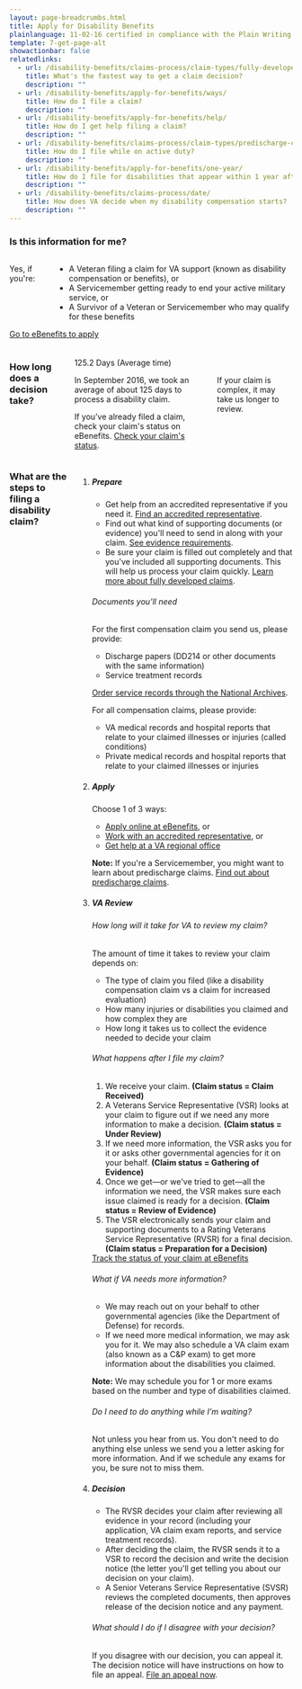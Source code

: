 ```yaml
---
layout: page-breadcrumbs.html
title: Apply for Disability Benefits
plainlanguage: 11-02-16 certified in compliance with the Plain Writing Act
template: 7-get-page-alt
showactionbar: false
relatedlinks:
  - url: /disability-benefits/claims-process/claim-types/fully-developed-claim/
    title: What's the fastest way to get a claim decision?
    description: ""
  - url: /disability-benefits/apply-for-benefits/ways/
    title: How do I file a claim?
    description: ""
  - url: /disability-benefits/apply-for-benefits/help/
    title: How do I get help filing a claim?
    description: ""
  - url: /disability-benefits/claims-process/claim-types/predischarge-claim/
    title: How do I file while on active duty?
    description: ""
  - url: /disability-benefits/apply-for-benefits/one-year/
    title: How do I file for disabilities that appear within 1 year after discharge?
    description: ""
  - url: /disability-benefits/claims-process/date/
    title: How does VA decide when my disability compensation starts?
    description: ""
---
```


### Is this information for me?

<div class="row" markdown="0">
<div class="small-12 medium-8 columns usa-content"  markdown="1">

Yes, if you're:
- A Veteran filing a claim for VA support (known as disability compensation or benefits), or
- A Servicemember getting ready to end your active military service, or
- A Survivor of a Veteran or Servicemember who may qualify for these benefits
</div>


<div class="small-12 medium-4 columns actions">
<a class="usa-button-primary va-button-primary" href="https://www.ebenefits.va.gov/ebenefits/about/feature?feature=disability-compensation">Go to eBenefits to apply</a>
</div>
</div>

<div class="row" markdown="0"><br>
<div class="small-12 columns"  markdown="1">

### How long does a decision take?

<div class="row" markdown="0"><br>
<div class="small-12 medium-3 columns"  markdown="0">

<div class="card information" markdown="0">
<span class="number" markdown="0">125.2</span>
<span class="description" markdown="0">Days</span>
<span class="heading" markdown="0">(Average time)</span>

</div>

</div>

<div class="small-12 medium-9 columns">

<div class="info-block usa-content" markdown="1">

In September 2016, we took an average of about 125 days to process a disability claim.

If you’ve already filed a claim, check your claim's status on eBenefits.
[Check your claim's status](https://www.ebenefits.va.gov/ebenefits/about/feature?feature=compensation-pension-claim-status).

</div>

<div class="disclaimer minimal" markdown="1">

If your claim is complex, it may take us longer to review.

</div>

</div>
</div>
</div>

<div class="row" markdown="0">
<div class="small-12 columns divider margin top usa-content"  markdown="1">

### What are the steps to filing a disability claim?

<ol class="process">
<li class="step one">

<div markdown="1">

##### Prepare

- Get help from an accredited representative if you need it. [Find an accredited representative](/disability-benefits/apply-for-benefits/help/index.html).
- Find out what kind of supporting documents (or evidence) you'll need to send in along with your claim. [See evidence requirements](/disability-benefits/claims-process/evidence/).
- Be sure your claim is filled out completely and that you've included all supporting documents. This will help us process your claim quickly. [Learn more about fully developed claims](/disability-benefits/claims-process/claim-types/fully-developed-claim/).


</div>

<div class="feature" markdown="1">

###### Documents you’ll need

For the first compensation claim you send us, please provide:

- Discharge papers (DD214 or other documents with the same information)
- Service treatment records

[Order service records through the National Archives]( https://www.archives.gov/veterans/military-service-records/).

For all compensation claims, please provide:

- VA medical records and hospital reports that relate to your claimed illnesses or injuries (called conditions)
- Private medical records and hospital reports that relate to your claimed illnesses or injuries

</div>

</li>

<li class="step two">

<div markdown="1">

##### Apply

Choose 1 of 3 ways:

- [Apply online at eBenefits]( https://www.ebenefits.va.gov/ebenefits/about/feature?feature=disability-compensation), or
- [Work with an accredited representative](/disability-benefits/apply-for-benefits/help/index.html), or
- [Get help at a VA regional office](http://www.benefits.va.gov/benefits/offices.asp)

**Note:** If you're a Servicemember, you might want to learn about predischarge claims. [Find out about predischarge claims](/disability-benefits/claims-process/claim-types/predischarge-claim/).

</div>

</li>

<li class="step three">

<div markdown="1">

##### VA Review

###### How long will it take for VA to review my claim?
The amount of time it takes to review your claim depends on:

- The type of claim you filed (like a disability compensation claim vs a claim for increased evaluation)
- How many injuries or disabilities you claimed and how complex they are
- How long it takes us to collect the evidence needed to decide your claim

</div>


<div class="feature" markdown="1">

###### What happens after I file my claim?

1. We receive your claim. **(Claim status = Claim Received)**
2. A Veterans Service Representative (VSR) looks at your claim to figure out if we need any more information to make a decision. **(Claim status = Under Review)**
3. If we need more information, the VSR asks you for it or asks other governmental agencies for it on your behalf. **(Claim status = Gathering of Evidence)**
4. Once we get—or we've tried to get—all the information we need, the VSR makes sure each issue claimed is ready for a decision.
**(Claim status = Review of Evidence)**
5. The VSR electronically sends your claim and supporting documents to a Rating Veterans Service Representative (RVSR) for a final decision. **(Claim status = Preparation for a Decision)**

</div>

<div class="actions">
<a target="_blank" href="https://www.ebenefits.va.gov/ebenefits/about/feature?feature=disability-compensation" class="usa-button-primary">Track the status of your claim at eBenefits</a>
</div>

<div markdown="1">

###### What if VA needs more information?

- We may reach out on your behalf to other governmental agencies (like the Department of Defense) for records.
- If we need more medical information, we may ask you for it. We may also schedule a VA claim exam (also known as a C&P exam) to get more information about the disabilities you claimed.

**Note:**  We may schedule you for 1 or more exams based on the number and type of disabilities claimed.

###### Do I need to do anything while I’m waiting?

Not unless you hear from us. You don't need to do anything else unless we send you a letter asking for more information. And if we schedule any exams for you, be sure not to miss them.

</div>

</li>

<li class="step last four">

<div markdown="1">

##### Decision

- The RVSR decides your claim after reviewing all evidence in your record (including your application, VA claim exam reports, and service treatment records).
- After deciding the claim, the RVSR sends it to a VSR to record the decision and write the decision notice (the letter you'll get telling you about our decision on your claim).
- A Senior Veterans Service Representative (SVSR) reviews the completed documents, then approves release of the decision notice and any payment.

###### What should I do if I disagree with your decision?
If you disagree with our decision, you can appeal it. The decision notice will have instructions on how to file an appeal. [File an appeal now](/disability-benefits/claims-appeal/).

</div>

</li>

</ol>
